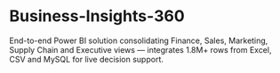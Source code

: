 # Business-Insights-360
End-to-end Power BI solution consolidating Finance, Sales, Marketing, Supply Chain and Executive views — integrates 1.8M+ rows from Excel, CSV and MySQL for live decision support.
